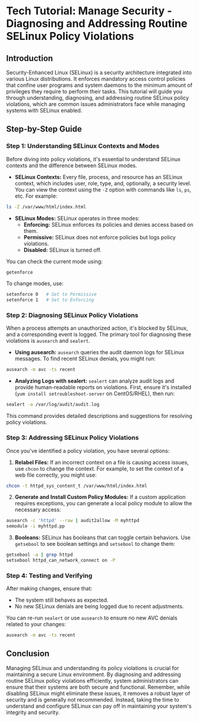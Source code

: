 # Tech Tutorial: Manage Security - Diagnosing and Addressing Routine SELinux Policy Violations

## Introduction

Security-Enhanced Linux (SELinux) is a security architecture integrated into various Linux distributions. It enforces mandatory access control policies that confine user programs and system daemons to the minimum amount of privileges they require to perform their tasks. This tutorial will guide you through understanding, diagnosing, and addressing routine SELinux policy violations, which are common issues administrators face while managing systems with SELinux enabled.

## Step-by-Step Guide

### Step 1: Understanding SELinux Contexts and Modes

Before diving into policy violations, it's essential to understand SELinux contexts and the difference between SELinux modes.

- **SELinux Contexts:** Every file, process, and resource has an SELinux context, which includes user, role, type, and, optionally, a security level. You can view the context using the `-Z` option with commands like `ls`, `ps`, etc. For example:

```bash
ls -Z /var/www/html/index.html
```

- **SELinux Modes:** SELinux operates in three modes:
  - **Enforcing:** SELinux enforces its policies and denies access based on them.
  - **Permissive:** SELinux does not enforce policies but logs policy violations.
  - **Disabled:** SELinux is turned off.

You can check the current mode using:

```bash
getenforce
```

To change modes, use:

```bash
setenforce 0   # Set to Permissive
setenforce 1   # Set to Enforcing
```

### Step 2: Diagnosing SELinux Policy Violations

When a process attempts an unauthorized action, it's blocked by SELinux, and a corresponding event is logged. The primary tool for diagnosing these violations is `ausearch` and `sealert`.

- **Using ausearch:**
  `ausearch` queries the audit daemon logs for SELinux messages. To find recent SELinux denials, you might run:

```bash
ausearch -m avc -ts recent
```

- **Analyzing Logs with sealert:**
  `sealert` can analyze audit logs and provide human-readable reports on violations. First, ensure it's installed (`yum install setroubleshoot-server` on CentOS/RHEL), then run:

```bash
sealert -a /var/log/audit/audit.log
```

This command provides detailed descriptions and suggestions for resolving policy violations.

### Step 3: Addressing SELinux Policy Violations

Once you've identified a policy violation, you have several options:

1. **Relabel Files:**
   If an incorrect context on a file is causing access issues, use `chcon` to change the context. For example, to set the context of a web file correctly, you might use:

```bash
chcon -t httpd_sys_content_t /var/www/html/index.html
```

2. **Generate and Install Custom Policy Modules:**
   If a custom application requires exceptions, you can generate a local policy module to allow the necessary access:

```bash
ausearch -c 'httpd' --raw | audit2allow -M myhttpd
semodule -i myhttpd.pp
```

3. **Booleans:**
   SELinux has booleans that can toggle certain behaviors. Use `getsebool` to see boolean settings and `setsebool` to change them:

```bash
getsebool -a | grep httpd
setsebool httpd_can_network_connect on -P
```

### Step 4: Testing and Verifying

After making changes, ensure that:
- The system still behaves as expected.
- No new SELinux denials are being logged due to recent adjustments.

You can re-run `sealert` or use `ausearch` to ensure no new AVC denials related to your changes:

```bash
ausearch -m avc -ts recent
```

## Conclusion

Managing SELinux and understanding its policy violations is crucial for maintaining a secure Linux environment. By diagnosing and addressing routine SELinux policy violations efficiently, system administrators can ensure that their systems are both secure and functional. Remember, while disabling SELinux might eliminate these issues, it removes a robust layer of security and is generally not recommended. Instead, taking the time to understand and configure SELinux can pay off in maintaining your system's integrity and security.